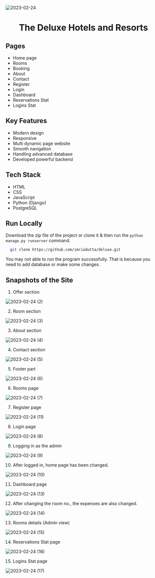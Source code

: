 
![2023-02-24](https://user-images.githubusercontent.com/74056908/221020653-a3403d73-e84c-4729-b213-a67b8441fbac.png)

<h1 align="center">The Deluxe Hotels and Resorts</h1>

## Pages

- Home page
- Rooms
- Booking
- About
- Contact
- Register
- Login
- Dashboard
- Reservations Stat
- Logins Stat

## Key Features

- Modern design
- Responsive 
- Multi dynamic page website
- Smooth navigation
- Handling advanced database
- Developed powerful backend

## Tech Stack
- HTML
- CSS
- JavaScript
- Python (Django)
- PostgreSQL

## Run Locally

Download the zip file of the project or clone it & then run the ```python manage.py runserver``` command.

```bash
  git clone https://github.com/imriadutta/deluxe.git
```

You may not able to run the program successfully. That is because you need to add database or make some changes.

## Snapshots of the Site

1. Offer section

![2023-02-24 (2)](https://user-images.githubusercontent.com/74056908/221017681-3f6bf331-9428-470c-bfad-71d6be8d8ebd.png)

2. Room section

![2023-02-24 (3)](https://user-images.githubusercontent.com/74056908/221017738-e9f87c0f-8a49-4c9d-854b-c45f92d0a74a.png)

3. About section

![2023-02-24 (4)](https://user-images.githubusercontent.com/74056908/221017859-b199e232-6d9b-439e-9102-5f9e7942825c.png)

4. Contact section

![2023-02-24 (5)](https://user-images.githubusercontent.com/74056908/221017882-9e78d4e9-607f-4bad-b81d-d7845f30f928.png)

5. Footer part

![2023-02-24 (6)](https://user-images.githubusercontent.com/74056908/221017911-76eb9459-715f-482e-9404-e343778488dd.png)

6. Rooms page

![2023-02-24 (7)](https://user-images.githubusercontent.com/74056908/221019717-7358fba4-bdc3-4a0f-b515-ef40b34a9d18.png)

7. Register page

![2023-02-24 (11)](https://user-images.githubusercontent.com/74056908/221018068-8e3c183f-f62a-4acb-9cac-758a957143d3.png)

8. Login page

![2023-02-24 (8)](https://user-images.githubusercontent.com/74056908/221018356-637a7202-3523-4cb8-954e-c6cf130548b9.png)

9. Logging in as the admin

![2023-02-24 (9)](https://user-images.githubusercontent.com/74056908/221018387-95ed8349-4c0d-4446-8445-d3f70102666f.png)

10. After logged in, home page has been changed.

![2023-02-24 (10)](https://user-images.githubusercontent.com/74056908/221018432-416939e7-c499-4e99-bc56-061ec9d10be0.png)

11. Dashboard page

![2023-02-24 (13)](https://user-images.githubusercontent.com/74056908/221018590-9dd928d5-5904-42fb-acbe-21a680b6da64.png)

12. After changing the room no., the expenses are also changed.

![2023-02-24 (14)](https://user-images.githubusercontent.com/74056908/221018626-d4c01399-1d0e-4ce5-a722-d01937cf1a1c.png)

13. Rooms details (Admin view)

![2023-02-24 (15)](https://user-images.githubusercontent.com/74056908/221018647-695b18d3-147a-4c0c-94fe-7abee5a01d64.png)

14. Reservations Stat page

![2023-02-24 (16)](https://user-images.githubusercontent.com/74056908/221018669-cfc3a381-f99b-4406-abf0-2d1d89f5b752.png)

15. Logins Stat page

![2023-02-24 (17)](https://user-images.githubusercontent.com/74056908/221018701-bef966bd-f0d2-456d-a152-6a9bfdd943ef.png)


